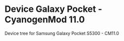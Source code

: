 Device Galaxy Pocket - CyanogenMod 11.0
=====================================

Device tree for Samsung Galaxy Pocket S5300 - CM11.0
